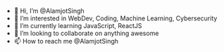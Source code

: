 - 👋 Hi, I’m @AlamjotSingh
- 👀 I’m interested in WebDev, Coding, Machine Learning, Cybersecurity
- 🌱 I’m currently learning JavaScript, ReactJS
- 💞️ I’m looking to collaborate on anything awesome
- 📫 How to reach me @AlamjotSingh

<!---
AlamjotSingh/AlamjotSingh is a ✨ special ✨ repository because its `README.md` (this file) appears on your GitHub profile.
You can click the Preview link to take a look at your changes.
--->
